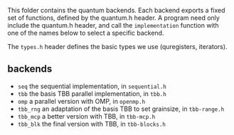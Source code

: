 This folder contains the quantum backends. Each backend exports  a fixed set of functions, defined by the quantum.h header. A program need only include the quantum.h header, and call the `implementation` function with one of the names below to select a specific backend.

The `types.h` header defines the basic types we use (quregisters, iterators).

## backends
+ `seq` the sequential implementation, in `sequential.h`
+ `tbb` the basis TBB parallel implementation, in `tbb.h`
+ `omp` a parallel version with OMP, in `openmp.h`
+ `tbb_rng` an adaptation of the basis TBB to set grainsize, in `tbb-range.h`
+ `tbb_mcp` a better version with TBB, in `tbb-mcp.h`
+ `tbb_blk` the final version with TBB, in `tbb-blocks.h`